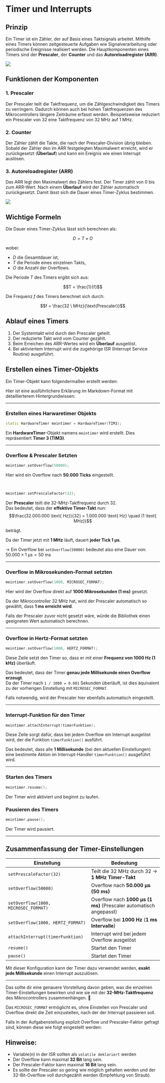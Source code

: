 # Timer und Interrupts

## Prinzip

Ein Timer ist ein Zähler, der auf Basis eines Taktsignals arbeitet. Mithilfe eines Timers können zeitgesteuerte Aufgaben wie Signalverarbeitung oder periodische Ereignisse realisiert werden. Die Hauptkomponenten eines Timers sind der **Prescaler**, der **Counter** und das **Autoreloadregister (ARR)**.

<img style="" src="/ITLernen/tutorial/MCU/Software/img/Timer.svg">


## Funktionen der Komponenten

### 1. Prescaler

Der Prescaler teilt die Taktfrequenz, um die Zählgeschwindigkeit des Timers zu verringern. Dadurch können auch bei hohen Taktfrequenzen des Mikrocontrollers längere Zeiträume erfasst werden. Beispielsweise reduziert ein Prescaler von 32 eine Taktfrequenz von 32 MHz auf 1 MHz.

### 2. Counter

Der Zähler zählt die Takte, die nach der Prescaler-Division übrig bleiben. Sobald der Zähler den im ARR festgelegten Maximalwert erreicht, wird er zurückgesetzt (**Überlauf**) und kann ein Ereignis wie einen Interrupt auslösen.

### 3. Autoreloadregister (ARR)

Das ARR legt den Maximalwert des Zählers fest. Der Timer zählt von 0 bis zum ARR-Wert. Nach einem **Überlauf** wird der Zähler automatisch zurückgesetzt. Damit lässt sich die Dauer eines Timer-Zyklus bestimmen.

<img style="" src="/ITLernen/tutorial/MCU/Software/img/timer_aufbau.png">


## Wichtige Formeln

Die Dauer eines Timer-Zyklus lässt sich berechnen als:

$$D = T \times O$$

wobei:

- $D$ die Gesamtdauer ist,
- $T$ die Periode eines einzelnen Takts,
- $O$ die Anzahl der Overflows.

Die Periode $T$ des Timers ergibt sich aus:

$$T = \frac{1}{f}$$

Die Frequenz $f$ des Timers berechnet sich durch:

$$f = \frac{32 \ MHz}{\text{Prescaler}}$$

## Ablauf eines Timers

1. Der Systemtakt wird durch den Prescaler geteilt.
2. Der reduzierte Takt wird vom Counter gezählt.
3. Beim Erreichen des ARR-Wertes wird ein **Überlauf** ausgelöst.
4. Bei aktiviertem Interrupt wird die zugehörige ISR (Interrupt Service Routine) ausgeführt.

## Erstellen eines Timer-Objekts

Ein Timer-Objekt kann folgendermaßen erstellt werden:

Hier ist eine ausführlichere Erklärung im Markdown-Format mit detaillierterem Hintergrundwissen:

---
### **Erstellen eines Harwaretimer Objekts**

```cpp
static HardwareTimer meintimer = HardwareTimer(TIM3);
```
Ein **HardwareTimer**-Objekt namens `meintimer` wird erstellt. Dies repräsentiert **Timer 3 (TIM3)**.

---

### **Overflow & Prescaler Setzten**
```cpp
meintimer.setOverflow(50000);
```
Hier wird ein Overflow nach **50.000 Ticks** eingestellt.

<br>

```cpp
meintimer.setPrescaleFactor(32);
```
Der **Prescaler** teilt die 32-MHz-Taktfrequenz durch 32.  
Das bedeutet, dass der **effektive Timer-Takt** nun:
$$\frac{32.000.000 \text{ Hz}}{32} = 1.000.000 \text{ Hz} \quad (1 \text{ MHz})$$

beträgt.

Da der Timer jetzt mit **1 MHz** läuft, dauert **jeder Tick 1 µs**.

→ Ein Overflow bei `setOverflow(50000)` bedeutet also eine Dauer von: $50.000 \times 1 \text{ µs} = 50 \text{ ms}$


---

### **Overflow in Mikrosekunden-Format setzten**
```cpp
meintimer.setOverflow(1000, MICROSEC_FORMAT);
```
Hier wird der Overflow direkt auf **1000 Mikrosekunden (1 ms)** gesetzt.

Da der Mikrocontroller 32 MHz hat, wird der Prescaler automatisch so gewählt, dass **1 ms erreicht wird**.

Falls der Prescaler zuvor nicht gesetzt wäre, würde die Bibliothek einen geeigneten Wert automatisch berechnen.

---

### **Overflow in Hertz-Format setzten**
```cpp
meintimer.setOverflow(1000, HERTZ_FORMAT);
```
Diese Zeile setzt den Timer so, dass er mit einer **Frequenz von 1000 Hz (1 kHz)** überläuft.

Das bedeutet, dass der Timer **genau jede Millisekunde einen Overflow erzeugt**.  
Da der Timer nach `1 / 1000 = 0.001` Sekunden überläuft, ist dies äquivalent zu der vorherigen Einstellung mit `MICROSEC_FORMAT`.

Falls notwendig, wird der Prescaler hier ebenfalls automatisch eingestellt.

---

### **Interrupt-Funktion für den Timer**
```cpp
meintimer.attachInterrupt(timerFunktion);
```
Diese Zeile sorgt dafür, dass bei jedem Overflow ein Interrupt ausgelöst wird, der die Funktion `timerFunktion()` ausführt.

Das bedeutet, dass alle **1 Millisekunde** (bei den aktuellen Einstellungen) eine bestimmte Aktion im Interrupt-Handler `timerFunktion()` ausgeführt wird.

---

### **Starten des Timers**
```cpp
meintimer.resume();
```
Der Timer wird aktiviert und beginnt zu laufen.

### **Pausieren des Timers**
```cpp
meintimer.pause();
```
Der Timer wird pausiert.

---

## **Zusammenfassung der Timer-Einstellungen**
| Einstellung                          | Bedeutung |
|--------------------------------------|------------|
| `setPrescaleFactor(32)`              | Teilt die 32 MHz durch 32 → **1 MHz Timer-Takt** |
| `setOverflow(50000)`                 | Overflow nach **50.000 µs (50 ms)** |
| `setOverflow(1000, MICROSEC_FORMAT)` | Overflow nach **1000 µs (1 ms)** (Prescaler automatisch angepasst) |
| `setOverflow(1000, HERTZ_FORMAT)`    | Overflow bei **1000 Hz** (**1 ms Intervalle**) |
| `attachInterrupt(timerFunktion)`     | Interrupt wird bei jedem Overflow ausgelöst |
| `resume()`                           | Startet den Timer |
| `pause()`                            | Startet den Timer |

Mit dieser Konfiguration kann der Timer dazu verwendet werden, **exakt jede Millisekunde** einen Interrupt auszulösen.

---

Das sollte dir eine genauere Vorstellung davon geben, was die einzelnen Timer-Einstellungen bewirken und wie sie mit der **32-MHz-Taktfrequenz** des Mikrocontrollers zusammenhängen. 🚀

Das `MICROSEC_FORMAT` ermöglicht es, ohne Einstellen von Prescaler und Overflow direkt die Zeit einzustellen, nach der der Interrupt passieren soll.

Falls in der Aufgabenstellung explizit Overflow und Prescaler-Faktor gefragt sind, können diese wie folgt eingestellt werden:



## **Hinweise:**
- Variable(n) in der ISR sollten als `volatile deklariert` werden
- Der Overflow kann maximal **32 Bit** lang sein.
- Der Prescaler-Faktor kann maximal **16 Bit** lang sein.
- Es sollte der Prescaler so gering wie möglich gehalten werden und der 32-Bit-Overflow voll durchgezählt werden (Empfehlung von Straub).

